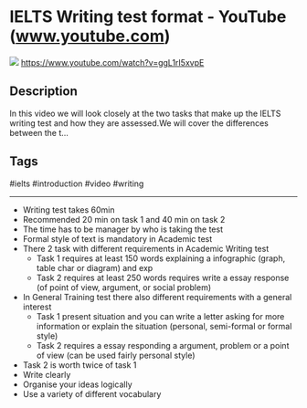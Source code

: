 # IELTS Writing test format - YouTube (www.youtube.com)

![](https://img.youtube.com/vi/ggL1rI5xvpE/maxresdefault.jpg)
<https://www.youtube.com/watch?v=ggL1rI5xvpE>

## Description

In this video we will look closely at the two tasks that make up the IELTS writing test and how they are assessed.We will cover the differences between the t...

## Tags

#ielts #introduction #video #writing

------------------------------------------------------------------------

- Writing test takes 60min
- Recommended 20 min on task 1 and 40 min on task 2
- The time has to be manager by who is taking the test
- Formal style of text is mandatory in Academic test
- There 2 task with different requirements in Academic Writing test
  - Task 1 requires at least 150 words explaining a infographic (graph, table char or diagram) and exp
  - Task 2 requires at least 250 words requires write a essay response (of point of view, argument, or social problem)
- In General Training test there also different requirements with a general interest
  - Task 1 present situation and you can write a letter asking for more information or explain the situation (personal, semi-formal or formal style)
  - Task 2 requires a essay responding a argument, problem or a point of view (can be used fairly personal style)
- Task 2 is worth twice of task 1
- Write clearly
- Organise your ideas logically
- Use a variety of different vocabulary

